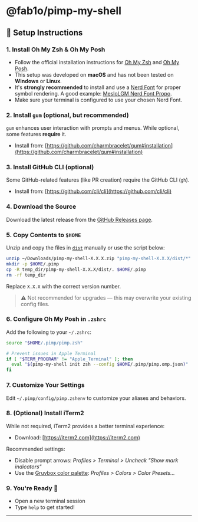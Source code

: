 # @fab1o/pimp-my-shell

## 🚀 Setup Instructions

### 1. Install Oh My Zsh & Oh My Posh

- Follow the official installation instructions for [Oh My Zsh](https://ohmyz.sh/) and [Oh My Posh](https://ohmyposh.dev/docs/installation/macos).
- This setup was developed on **macOS** and has not been tested on **Windows** or **Linux**.
- It's **strongly recommended** to install and use a [Nerd Font](https://ohmyposh.dev/docs/installation/fonts) for proper symbol rendering. A good example: [MesloLGM Nerd Font Propo](https://iterm2.com/documentation-fonts.html).
- Make sure your terminal is configured to use your chosen Nerd Font.

### 2. Install `gum` (optional, but recommended)

`gum` enhances user interaction with prompts and menus. While optional, some features **require** it.

- Install from: [https://github.com/charmbracelet/gum#installation](https://github.com/charmbracelet/gum#installation)

### 3. Install GitHub CLI (optional)

Some GitHub-related features (like PR creation) require the GitHub CLI (`gh`).

- Install from: [https://github.com/cli/cli](https://github.com/cli/cli)

### 4. Download the Source

Download the latest release from the [GitHub Releases page](https://github.com/fab1o/pimp-my-shell/releases).

### 5. Copy Contents to `$HOME`

Unzip and copy the files in [`dist`](../dist) manually or use the script below:

```sh
unzip ~/Downloads/pimp-my-shell-X.X.X.zip "pimp-my-shell-X.X.X/dist/*" -d temp_dir
mkdir -p $HOME/.pimp
cp -R temp_dir/pimp-my-shell-X.X.X/dist/. $HOME/.pimp
rm -rf temp_dir
```

Replace `X.X.X` with the correct version number.

> ⚠️ Not recommended for upgrades — this may overwrite your existing config files.

### 6. Configure Oh My Posh in `.zshrc`

Add the following to your `~/.zshrc`:

```sh
source "$HOME/.pimp/pimp.zsh"

# Prevent issues in Apple Terminal
if [ "$TERM_PROGRAM" != "Apple_Terminal" ]; then
  eval "$(pimp-my-shell init zsh --config $HOME/.pimp/pimp.omp.json)"
fi
```

### 7. Customize Your Settings

Edit `~/.pimp/config/pimp.zshenv` to customize your aliases and behaviors.

### 8. (Optional) Install iTerm2

While not required, iTerm2 provides a better terminal experience:

- Download: [https://iterm2.com](https://iterm2.com)

Recommended settings:
- Disable prompt arrows: *Profiles > Terminal > Uncheck "Show mark indicators"*
- Use the [Gruvbox color palette](https://github.com/herrbischoff/iterm2-gruvbox): *Profiles > Colors > Color Presets...*

### 9. You're Ready 🎉

- Open a new terminal session
- Type `help` to get started!

---
